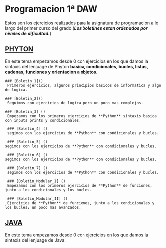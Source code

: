 # Programacion 1ª DAW 
 Estos son los ejercicios realizados para la asignatura de programacion a lo largo del primer curso del grado (**_Los boletines estan ordenados por niveles de dificultad._**)
 
  ## [PHYTON]()
   En este tema empezamos desde 0 con ejercicios en los que damos la sintaxis del lenjuage de Phyton **basica, condicionales, bucles, listas, cadenas, funciones y orientacion a objetos.**
    
    ### [Boletin_1]()
     Primeros ejercicios, algunos principios basicos de informatica y algo de logica.
    
    ### [Boletin_2]()
     Seguimos con ejercicios de logica pero un poco mas complejos.
    
    ### [Boletin_3] ()
     Empezamos con los primeros ejercicios de **Python** sintaxis basica con inputs prints y condicionales.
     
     ### [Boletin_4] ()
     segimos con los ejercicios de **Python** con condicionales y bucles.
     
     ### [Boletin_5] ()
    segimos con los ejercicios de **Python** con condicionales y bucles.
     
     ### [Boletin_6] ()
    segimos con los ejercicios de **Python** con condicionales y bucles.
     
     ### [Boletin_7] ()
     segimos con los ejercicios de **Python** con condicionales y bucles.
     
     ### [Boletin_Modular_I] ()
     Empezamos con los primeros ejercicios de **Python** de funciones, junto a los condicionales y los bucles.
     
     ### [Boletin_Modular_II] ()
     Ejercicios de **Python** de funciones, junto a los condicionales y los bucles; un poco mas avanzados.
 
  ## [JAVA]()
   En este tema empezamos desde 0 con ejercicios en los que damos la sintaxis del lenjuage de Java.
